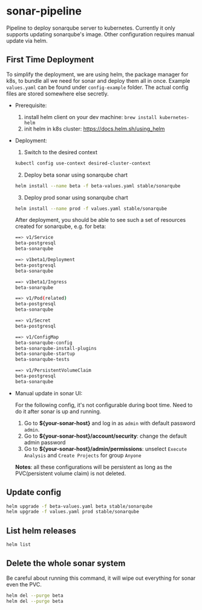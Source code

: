 # sonar-pipeline
Pipeline to deploy sonarqube server to kubernetes. Currently it only supports updating sonarqube's image. Other configuration requires manual update via helm.

## First Time Deployment
To simplify the deployment, we are using helm, the package manager for k8s, to bundle all we need for sonar and deploy them all in once. Example `values.yaml` can be found under `config-example` folder. The actual config files are stored somewhere else secretly.
- Prerequisite:
    1. install helm client on your dev machine: `brew install kubernetes-helm`
    2. init helm in k8s cluster: https://docs.helm.sh/using_helm
- Deployment:
    1. Switch to the desired context
    ```bash
    kubectl config use-context desired-cluster-context
    ```

    2. Deploy beta sonar using sonarqube chart
    ```bash
    helm install --name beta -f beta-values.yaml stable/sonarqube
    ```

    3. Deploy prod sonar using sonarqube chart
    ```bash
    helm install --name prod -f values.yaml stable/sonarqube
    ```

    After deployment, you should be able to see such a set of resources created for sonarqube, e.g. for beta:

    ```bash
    ==> v1/Service
    beta-postgresql  
    beta-sonarqube   

    ==> v1beta1/Deployment
    beta-postgresql  
    beta-sonarqube   

    ==> v1beta1/Ingress
    beta-sonarqube

    ==> v1/Pod(related)
    beta-postgresql
    beta-sonarqube

    ==> v1/Secret
    beta-postgresql

    ==> v1/ConfigMap
    beta-sonarqube-config         
    beta-sonarqube-install-plugins  
    beta-sonarqube-startup          
    beta-sonarqube-tests            

    ==> v1/PersistentVolumeClaim
    beta-postgresql   
    beta-sonarqube
    ```

- Manual update in sonar UI:

    For the following config, it's not configurable during boot time. Need to do it after sonar is up and running.
  1. Go to **${your-sonar-host}** and log in as `admin` with default password `admin`.
  2. Go to **${your-sonar-host}/account/security**: change the default admin password
  3. Go to **${your-sonar-host}/admin/permissions**: unselect `Execute Analysis` and `Create Projects` for group `Anyone`

  **Notes**: all these configurations will be persistent as long as the PVC(persistent volume claim) is not deleted.

## Update config
```bash
helm upgrade -f beta-values.yaml beta stable/sonarqube
helm upgrade -f values.yaml prod stable/sonarqube
```

## List helm releases
```bash
helm list
```

## Delete the whole sonar system
Be careful about running this command, it will wipe out everything for sonar even the PVC.
```bash
helm del --purge beta
helm del --purge beta
```